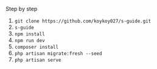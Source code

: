 <p>Step by step</p>
<ol>
    <li>
    <code>git clone https://github.com/koykoy027/s-guide.git</code>
    </li>
    <li>
    <code>s-guide</code>
    </li>
    <li>
    <code>npm install</code>
    </li>
    <li>
    <code>npm run dev</code>
    </li>
    <li>
    <code>composer install</code>
    </li>
    <li>
    <code>php artisan migrate:fresh --seed</code>
    </li>
    <li>
    <code>php artisan serve</code>
    </li>
</ol>

